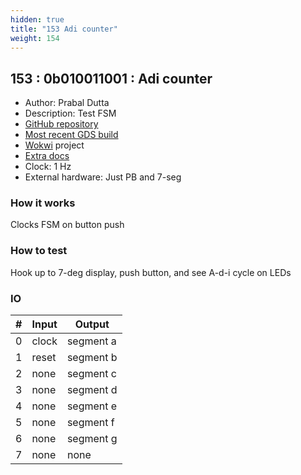 ```yaml
---
hidden: true
title: "153 Adi counter"
weight: 154
---
```


## 153 : 0b010011001 : Adi counter

* Author: Prabal Dutta
* Description: Test FSM
* [GitHub repository](https://github.com/prabaldutta/tt02-adi-demo)
* [Most recent GDS build](https://github.com/prabaldutta/tt02-adi-demo/actions/runs/3603700069)
* [Wokwi](https://wokwi.com/projects/341613097060926036) project
* [Extra docs](none)
* Clock: 1 Hz
* External hardware: Just PB and 7-seg



### How it works

Clocks FSM on button push

### How to test

Hook up to 7-deg display, push button, and see A-d-i cycle on LEDs

### IO

| # | Input        | Output       |
|---|--------------|--------------|
| 0 | clock  | segment a |
| 1 | reset  | segment b |
| 2 | none  | segment c |
| 3 | none  | segment d |
| 4 | none  | segment e |
| 5 | none  | segment f |
| 6 | none  | segment g |
| 7 | none  | none |
